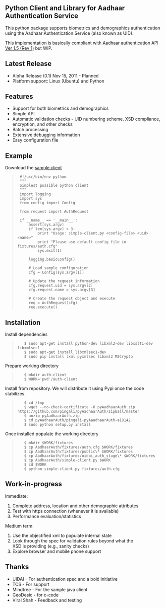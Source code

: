 Python Client and Library for Aadhaar Authentication Service
------------------------------------------------------------

This python package supports biometrics and demographics
authentication using the Aadhaar Authentication Service (also known as
UID).

This implementation is basically compliant with
[Aadhaar authentication API Ver 1.5 (Rev 1)][spec] but WIP. 

[spec]: http://uidai.gov.in/images/FrontPageUpdates/aadhaar_authentication_api_1_5_rev1_1.pdf

Latest Release
--------------

  * Alpha Release (0.1) Nov 15, 2011 - Planned 
  * Platform support: Linux (Ubuntu) and Python 

Features
--------

  * Support for both biometrics and demographics
  * Simple API 
  * Automatic validation checks - UID numbering scheme, XSD compliance,
    encryption, and other checks    
  * Batch processing 
  * Extensive debugging information 
  * Easy configuration file

Example
-------

Download the [sample client][dl] 

[dl]: https://github.com/pingali/pyAadhaarAuth/blob/master/AadhaarAuth/simple-client.py

>         
>         
>      #!/usr/bin/env python     
>      """     
>      Simplest possible python client      
>      """      
>      import logging    
>      import sys    
>      from config import Config    
>      
>      from request import AuthRequest
>      
>      if __name__ == '__main__':   
>          assert(sys.argv)   
>          if len(sys.argv) < 3:   
>              print "Usage: simple-client.py <config-file> <uid> <name>"   
>              print "Please use default config file in fixtures/auth.cfg"    
>              sys.exit(1)    
>      
>          logging.basicConfig()   
>          
>          # Load sample configuration    
>          cfg = Config(sys.argv[1])   
>             
>          # Update the request information    
>          cfg.request.uid = sys.argv[2]   
>          cfg.request.name = sys.argv[3]   
>      
>          # Create the request object and execute   
>          req = AuthRequest(cfg)   
>          req.execute()   
>     


Installation
------------

Install dependencies    

>        $ sudo apt-get install python-dev libxml2-dev libxslt1-dev libxmlsec1    
>        $ sudo apt-get install libxmlsec1-dev    
>        $ sudo pip install lxml pyxmlsec libxml2 M2Crypto    

Prepare working directory 

>        $ mkdir auth-client   
>        $ WORK='pwd'/auth-client   

Install from repository. We will distribute it using Pypi once the
code stabilizes.

>        $ cd /tmp   
>        $ wget --no-check-certificate -O pyAadhaarAuth.zip https://github.com/pingali/pyAadhaarAuth/zipball/master   
>        $ unzip pyAadhaarAuth.zip    
>        $ cd pyAadhaarAuth/pingali-pyAaadhaarAuth-a18142   
>        $ sudo python setup.py install    

Once installed populate the working directory   

>        $ mkdir $WORK/fixtures    
>        $ cp AadhaarAuth/fixtures/auth.cfg $WORK/fixtures     
>        $ cp AadhaarAuth/fixtures/public\* $WORK/fixtures    
>        $ cp AadhaarAuth/fixtures/uidai_auth_stage\* $WORK/fixtures    
>        $ cp AadhaarAuth/simple-client.py $WORK   
>        $ cd $WORK    
>        $ python simple-client.py fixtures/auth.cfg    

Work-in-progress    
----------------

  Immediate: 
  1. Complete address, location and other demographic attributes     
  2. Test with https connection (whenever it is available) 
  3. Performance evaluation/statistics    

  Medium term: 
  1. Use the objectified xml to populate internal state    
  2. Look through the spec for validation rules beyond what the    
     XSD is providing (e.g., sanity checks)    
  3. Explore browser and mobile phone support 

Thanks 
------   

  * UIDAI      - For authentication spec and a bold initiative
  * TCS        - For support    
  * Mindtree   - For the sample java client    
  * GeoDesic   - for c-code    
  * Viral Shah - Feedback and testing    
